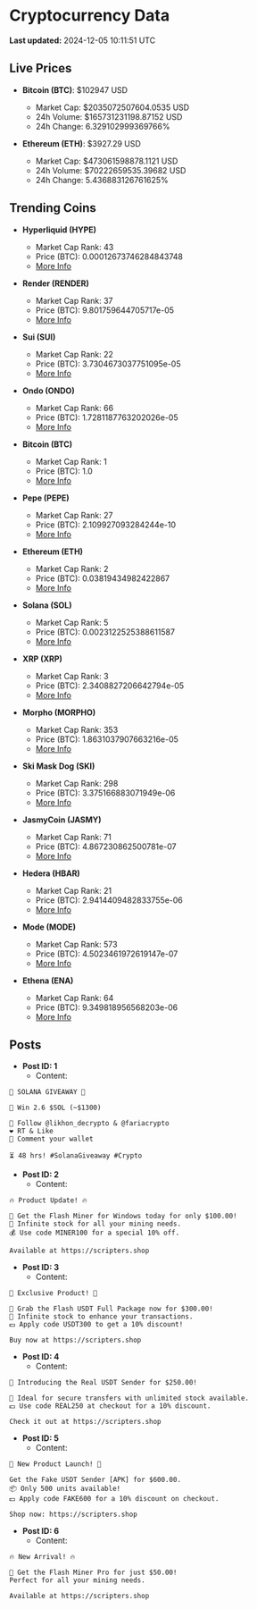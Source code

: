 # Cryptocurrency Data

**Last updated:** 2024-12-05 10:11:51 UTC

## Live Prices
- **Bitcoin (BTC)**: $102947 USD
  - Market Cap: $2035072507604.0535 USD
  - 24h Volume: $165731231198.87152 USD
  - 24h Change: 6.329102999369766%

- **Ethereum (ETH)**: $3927.29 USD
  - Market Cap: $473061598878.1121 USD
  - 24h Volume: $70222659535.39682 USD
  - 24h Change: 5.436883126761625%

## Trending Coins
- **Hyperliquid (HYPE)**
  - Market Cap Rank: 43
  - Price (BTC): 0.00012673746284843748
  - [More Info](https://www.coingecko.com/en/coins/hyperliquid)

- **Render (RENDER)**
  - Market Cap Rank: 37
  - Price (BTC): 9.801759644705717e-05
  - [More Info](https://www.coingecko.com/en/coins/render)

- **Sui (SUI)**
  - Market Cap Rank: 22
  - Price (BTC): 3.7304673037751095e-05
  - [More Info](https://www.coingecko.com/en/coins/sui)

- **Ondo (ONDO)**
  - Market Cap Rank: 66
  - Price (BTC): 1.7281187763202026e-05
  - [More Info](https://www.coingecko.com/en/coins/ondo)

- **Bitcoin (BTC)**
  - Market Cap Rank: 1
  - Price (BTC): 1.0
  - [More Info](https://www.coingecko.com/en/coins/bitcoin)

- **Pepe (PEPE)**
  - Market Cap Rank: 27
  - Price (BTC): 2.109927093284244e-10
  - [More Info](https://www.coingecko.com/en/coins/pepe)

- **Ethereum (ETH)**
  - Market Cap Rank: 2
  - Price (BTC): 0.03819434982422867
  - [More Info](https://www.coingecko.com/en/coins/ethereum)

- **Solana (SOL)**
  - Market Cap Rank: 5
  - Price (BTC): 0.0023122525388611587
  - [More Info](https://www.coingecko.com/en/coins/solana)

- **XRP (XRP)**
  - Market Cap Rank: 3
  - Price (BTC): 2.3408827206642794e-05
  - [More Info](https://www.coingecko.com/en/coins/xrp)

- **Morpho (MORPHO)**
  - Market Cap Rank: 353
  - Price (BTC): 1.8631037907663216e-05
  - [More Info](https://www.coingecko.com/en/coins/morpho)

- **Ski Mask Dog (SKI)**
  - Market Cap Rank: 298
  - Price (BTC): 3.375166883071949e-06
  - [More Info](https://www.coingecko.com/en/coins/ski-mask-dog)

- **JasmyCoin (JASMY)**
  - Market Cap Rank: 71
  - Price (BTC): 4.867230862500781e-07
  - [More Info](https://www.coingecko.com/en/coins/jasmycoin)

- **Hedera (HBAR)**
  - Market Cap Rank: 21
  - Price (BTC): 2.9414409482833755e-06
  - [More Info](https://www.coingecko.com/en/coins/hedera)

- **Mode (MODE)**
  - Market Cap Rank: 573
  - Price (BTC): 4.5023461972619147e-07
  - [More Info](https://www.coingecko.com/en/coins/mode)

- **Ethena (ENA)**
  - Market Cap Rank: 64
  - Price (BTC): 9.349818956568203e-06
  - [More Info](https://www.coingecko.com/en/coins/ethena)

## Posts
- **Post ID: 1**
  - Content:
```
🚀 SOLANA GIVEAWAY 🚀

🎁 Win 2.6 $SOL (~$1300)

🤝 Follow @likhon_decrypto & @fariacrypto
❤️ RT & Like
💬 Comment your wallet

⏳ 48 hrs! #SolanaGiveaway #Crypto
```

- **Post ID: 2**
  - Content:
```
🔥 Product Update! 🔥

🚀 Get the Flash Miner for Windows today for only $100.00!
🔋 Infinite stock for all your mining needs.
💰 Use code MINER100 for a special 10% off.

Available at https://scripters.shop
```

- **Post ID: 3**
  - Content:
```
🎁 Exclusive Product! 🎁

💸 Grab the Flash USDT Full Package now for $300.00!
🎉 Infinite stock to enhance your transactions.
💵 Apply code USDT300 to get a 10% discount!

Buy now at https://scripters.shop
```

- **Post ID: 4**
  - Content:
```
💎 Introducing the Real USDT Sender for $250.00!

💼 Ideal for secure transfers with unlimited stock available.
💵 Use code REAL250 at checkout for a 10% discount.

Check it out at https://scripters.shop
```

- **Post ID: 5**
  - Content:
```
🚀 New Product Launch! 🚀

Get the Fake USDT Sender [APK] for $600.00.
📦 Only 500 units available!
💵 Apply code FAKE600 for a 10% discount on checkout.

Shop now: https://scripters.shop
```

- **Post ID: 6**
  - Content:
```
🔥 New Arrival! 🔥

💸 Get the Flash Miner Pro for just $50.00!
Perfect for all your mining needs.

Available at https://scripters.shop
```

